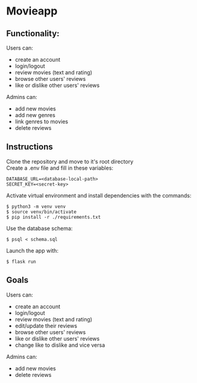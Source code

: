 # Movieapp

## Functionality:  
Users can:  
* create an account  
* login/logout  
* review movies (text and rating) 
* browse other users' reviews  
* like or dislike other users' reviews  

Admins can:  
* add new movies
* add new genres
* link genres to movies
* delete reviews


## Instructions  
Clone the repository and move to it's root directory  
Create a .env file and fill in these variables:  
```
DATABASE_URL=<database-local-path>
SECRET_KEY=<secret-key>
```
  
Activate virtual environment and install dependencies with the commands:  
```
$ python3 -m venv venv  
$ source venv/bin/activate  
$ pip install -r ./requirements.txt  
```

Use the database schema:  
```
$ psql < schema.sql
```
Launch the app with:  
```
$ flask run  
```
  
## Goals  
Users can:
* create an account
* login/logout  
* review movies (text and rating) 
* edit/update their reviews 
* browse other users' reviews
* like or dislike other users' reviews
* change like to dislike and vice versa  

Admins can:
* add new movies
* delete reviews


